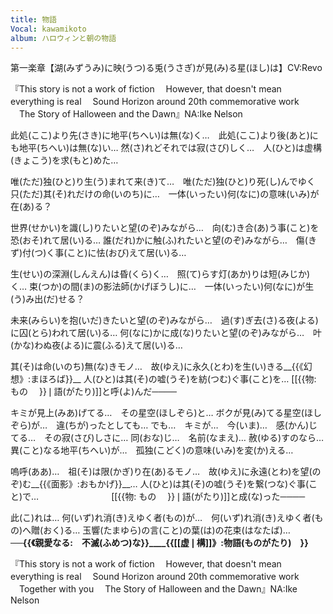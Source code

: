 ```yaml
---
title: 物語
Vocal: kawamikoto
album: ハロウィンと朝の物語
---
```


第一楽章【湖(みずうみ)に映(うつ)る兎(うさぎ)が見(み)る星(ほし)は】CV:Revo

『This story is not a work of fiction
　However, that doesn't mean everything is real
　Sound Horizon around 20th commemorative work
　The Story of Halloween and the Dawn』NA:Ike Nelson

此処(ここ)より先(さき)に地平(ちへい)は無(な)く…　此処(ここ)より後(あと)にも地平(ちへい)は無(な)い…
然(さ)れどそれでは寂(さび)しく…　人(ひと)は虚構(きょこう)を求(もと)めた…

唯(ただ)独(ひと)り生(う)まれて来(き)て…　唯(ただ)独(ひと)り死(し)んでゆく
只(ただ)其(そ)れだけの命(いのち)に…　一体(いったい)何(なに)の意味(いみ)が在(あ)る？

世界(せかい)を識(し)りたいと望(のぞ)みながら…　向(む)き合(あ)う事(こと)を恐(おそ)れて居(い)る…
誰(だれ)かに触(ふ)れたいと望(のぞ)みながら…　傷(きず)付(つ)く事(こと)に怯(おび)えて居(い)る…

生(せい)の深淵(しんえん)は昏(くら)く…　照(て)らす灯(あか)りは短(みじか)く…
束(つか)の間(ま)の影法師(かげぼうし)に…　一体(いったい)何(なに)が生(う)み出(だ)せる？

未来(みらい)を抱(いだ)きたいと望(のぞ)みながら…　過(す)ぎ去(さ)る夜(よる)に囚(とら)われて居(い)る…
何(なに)かに成(な)りたいと望(のぞ)みながら…　叶(かな)わぬ夜(よる)に震(ふる)えて居(い)る…

其(そ)は命(いのち)無(な)きモノ…　故(ゆえ)に永久(とわ)を生(い)きる__{{《幻想》:まほろば}}__
人(ひと)は其(そ)の嘘(うそ)を紡(つむ)ぐ事(こと)を… [[{{物: もの 　}}❘語(がたり)]]と呼(よ)んだ────


キミが見上(みあ)げてる…　その星空(ほしぞら)と…
ボクが見(み)てる星空(ほしぞら)が…　違(ちが)ったとしても…
でも…　キミが…　今(いま)…　感(かん)じてる…　その寂(さび)しさに…
同(おな)じ…　名前(なまえ)… 赦(ゆる)すのなら…
異(こと)なる地平(ちへい)が…　孤独(こどく)の意味(いみ)を変(か)える…

嗚呼(ああ)…　祖(そ)は限(かぎ)り在(あ)るモノ…　故(ゆえ)に永遠(とわ)を望(のぞ)む__{{《面影》:おもかげ}}__…
人(ひと)は其(そ)の嘘(うそ)を繋(つな)ぐ事(こと)で…
　　　　　　　　[[{{物: もの 　}}❘語(がたり)]]と成(な)った────

此(こ)れは…
何(いず)れ消(き)えゆく者(もの)が…　何(いず)れ消(き)えゆく者(もの)へ贈(おく)る…
玉響(たまゆら)の言(こと)の葉(は)の花束(はなたば)…　
　　　　　　　　　　　　──__{{《親愛なる:　不滅(ふめつ)な}}____{{[[虚❘構]]》:物語(ものがたり)　}}__

『This story is not a work of fiction
　However, that doesn't mean everything is real
　Sound Horizon around 20th commemorative work
　Together with you
　The Story of Halloween and the Dawn』NA:Ike Nelson